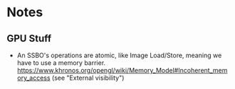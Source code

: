 # Notes
## GPU Stuff
* An SSBO's operations are atomic, like Image Load/Store, meaning we have to use a memory barrier. https://www.khronos.org/opengl/wiki/Memory_Model#Incoherent_memory_access (see "External visibility")
